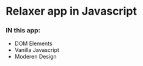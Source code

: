# Relaxer app in Javascript

### IN this app:

- DOM Elements
- Vanilla Javascript
- Moderen Design
